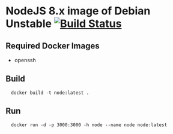 # NodeJS 8.x image of Debian Unstable [![Build Status](https://travis-ci.org/3d-pro/node.svg?branch=master)](https://travis-ci.org/3d-pro/node)

## Required Docker Images
- openssh

## Build
```
  docker build -t node:latest .
```
## Run
```
  docker run -d -p 3000:3000 -h node --name node node:latest
```
